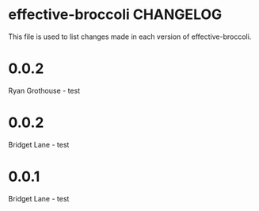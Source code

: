 effective-broccoli CHANGELOG
==============================


This file is used to list changes made in each version of effective-broccoli.

# 0.0.2

Ryan Grothouse - test

# 0.0.2

Bridget Lane - test

# 0.0.1

Bridget Lane - test
